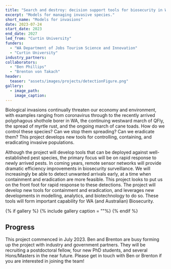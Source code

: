 ```yaml
---
title: "Search and destroy: decision support tools for biosecurity in Western Australia"
excerpt: "Models for managing invasive species."
short_name: "Models for invasions"
date: 2023-07-24
start_date: 2023
end_date: 2027
led_from: "Curtin University"
funders:
  - "WA Department of Jobs Tourism Science and Innovation"
  - "Curtin University"
industry_partners:
collaborators:
  - "Ben Phillips"
  - "Brenton von Takach"
header:
  teaser: "assets/images/projects/detectionFigure.png"
gallery:
  - image_path: 
    image_caption: 
---
```


Biological invasions continually threaten our economy and environment, with examples ranging from coronavirus through to the recently arrived polyphagous shothole borer in WA, the continuing westward march of QFly, the spread of myrtle rust, and the ongoing march of cane toads.  How do we control these species?  Can we stop them spreading?  Can we eradicate them? This project develops new tools for controlling, containing, and eradicating invasive populations.  

Although the project will develop tools that can be deployed against well-established pest species, the primary focus will be on rapid response to newly arrived pests.  In coming years, remote sensor networks will provide dramatic efficiency improvements in biosecurity surveillance.  We will increasingly be able to detect unwanted arrivals early, at a time when containment and eradication are more feasible.  This project looks to put us on the front foot for rapid response to these detections.  The project will develop new tools for containment and eradication, and leverages new developments in modelling, analytics, and biotechnology to do so.  These tools will form important capability for WA (and Australian) Biosecurity.  


{% if gallery %}
{% include gallery caption = ""%}
{% endif %}

## Progress

This project commenced in July 2023.  Ben and Brenton are busy forming up the project with industry and government partners.  They will be recruiting a postdoctoral fellow, four new PhD students, and several Hons/Masters in the near future. Please get in touch with Ben or Brenton if you are interested in joining the team!